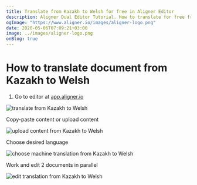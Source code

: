 ```yaml
---
title: Translate from Kazakh to Welsh for free in Aligner Editor
description: Aligner Dual Editor Tutorial. How to translate for free from Kazakh to Welsh. Aligner is multilingual document management platform. 
ogImage: "https://www.aligner.io/images/aligner-logo.png"
date: 2020-05-06T07:09:21+03:00
image: ../images/aligner-logo.png
onBlog: true
---
```


# How to translate document from Kazakh to Welsh

1. Go to editor at [app.aligner.io](https://app.aligner.io "Aligner App web page")

![translate from Kazakh to Welsh](../aligner-blank-editor.png "translate from Kazakh to Welsh")

Copy-paste content or upload content

![upload content from Kazakh to Welsh](../aligner-uploaded-document.png "upload content from Kazakh to Welsh")

Choose desired language

![choose machine translation from Kazakh to Welsh](../aligner-language-dropdown.png "choose machine translation from Kazakh to Welsh")

Work and edit 2 documents in parallel

![edit translation from Kazakh to Welsh](../aligner-double-sitded-editor.png "edit translation from Kazakh to Welsh")

